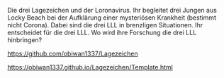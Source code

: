 Die drei Lagezeichen und der Loronavirus. 
Ihr begleitet drei Jungen aus Locky Beach bei der Aufklärung einer mysteriösen Krankheit (bestimmt nicht Corona).
Dabei sind die drei LLL in brenzligen Situationen. Ihr entscheidet für die drei LLL.
Wo wird ihre Forschung die drei LLL hinbringen?

https://github.com/obiwan1337/Lagezeichen

https://obiwan1337.github.io/Lagezeichen/Template.html

